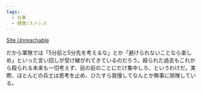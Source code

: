 ```yaml
---
tags:
  - 仕事
  - 健康/ストレス
---
```

[Site Unreachable](https://cyzowoman.jp/2022/09/post_404239_3.html)

だから軍隊では「5分前と5分先を考えるな」とか「避けられないことなら楽しめ」といった言い回しが受け継がれてきているのだろう。殴られた過去もこれから殴られる未来も一切考えず、目の前のことにだけ集中しろ、というわけだ。実際、ほとんどの兵士は思考を止め、ひたすら我慢してなんとか無事に除隊している。

